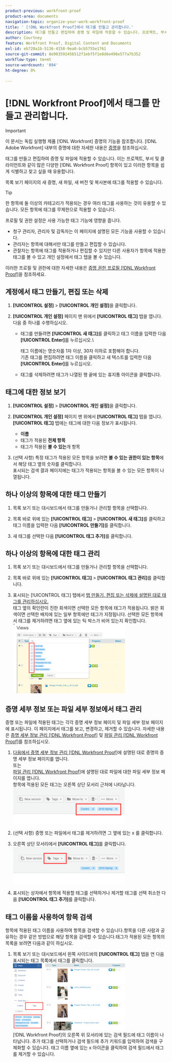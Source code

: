```yaml
---
product-previous: workfront-proof
product-area: documents
navigation-topic: organize-your-work-workfront-proof
title: ' [!DNL Workfront Proof]에서 태그를 만들고 관리합니다.'
description: 태그를 만들고 편집하여 증명 및 파일에 적용할 수 있습니다. 프로젝트, 부서 및 클라이언트와 같이 서로 다른 [!DNL Workfront Proof] 개의 항목이 많고 이러한 항목을 쉽게 식별하고 찾고 싶을 때 유용합니다.
author: Courtney
feature: Workfront Proof, Digital Content and Documents
exl-id: eb720a1b-5136-4158-9ea0-bcb5755e1761
source-git-commit: 8e903592456512f1ebf5f1e8d6e496e577a7b352
workflow-type: tm+mt
source-wordcount: '894'
ht-degree: 0%

---
```


# [!DNL Workfront Proof]에서 태그를 만들고 관리합니다.

>[!IMPORTANT]
>
>이 문서는 독립 실행형 제품 [!DNL Workfront] 증명의 기능을 참조합니다. [!DNL Adobe Workfront] 내부의 증명에 대한 자세한 내용은 [증명](../../../review-and-approve-work/proofing/proofing.md)을 참조하십시오.

태그를 만들고 편집하여 증명 및 파일에 적용할 수 있습니다. 이는 프로젝트, 부서 및 클라이언트와 같이 많은 다양한 [!DNL Workfront Proof] 항목이 있고 이러한 항목을 쉽게 식별하고 찾고 싶을 때 유용합니다.

목록 보기 페이지의 새 증명, 새 파일, 새 버전 및 복사본에 태그를 적용할 수 있습니다.

>[!TIP]
>
>한 항목에 둘 이상의 카테고리가 적용되는 경우 여러 태그를 사용하는 것이 유용할 수 있습니다. 모든 항목에 태그를 무제한으로 적용할 수 있습니다.

프로필 및 권한 설정은 사용 가능한 태그 기능에 영향을 줍니다.

* 청구 관리자, 관리자 및 감독자는 이 페이지에 설명된 모든 기능을 사용할 수 있습니다.
* 관리자는 항목에 대해서만 태그를 만들고 편집할 수 있습니다.
* 관찰자는 항목에 태그를 적용하거나 편집할 수 있지만 다른 사용자가 항목에 적용한 태그를 볼 수 있고 개인 설정에서 태그 탭을 볼 수 있습니다.

이러한 프로필 및 권한에 대한 자세한 내용은 [증명 권한 프로필 [!DNL Workfront Proof]](../../../workfront-proof/wp-acct-admin/account-settings/proof-perm-profiles-in-wp.md)을 참조하세요.

## 계정에서 태그 만들기, 편집 또는 삭제

1. **[!UICONTROL 설정]** > **[!UICONTROL 개인 설정]**&#x200B;을 클릭합니다.

1. **[!UICONTROL 개인 설정]** 페이지 맨 위에서 **[!UICONTROL 태그]** 탭을 엽니다.\
   다음 중 하나를 수행하십시오.

   * 태그를 만들려면 **[!UICONTROL 새 태그]**&#x200B;를 클릭하고 태그 이름을 입력한 다음 **[!UICONTROL Enter]**&#x200B;를 누르십시오.\

     태그 이름에는 영숫자를 1자 이상, 30자 이하로 포함해야 합니다.\
      기존 태그를 편집하려면 태그 이름을 클릭하고 새 텍스트를 입력한 다음 **[!UICONTROL Enter]**&#x200B;를 누르십시오.

   * 태그를 삭제하려면 태그가 나열된 행 끝에 있는 휴지통 아이콘을 클릭합니다.

## 태그에 대한 정보 보기

1. **[!UICONTROL 설정]** > **[!UICONTROL 개인 설정]**&#x200B;을 클릭합니다.

1. **[!UICONTROL 개인 설정]** 페이지 맨 위에서 **[!UICONTROL 태그]** 탭을 엽니다.\
   **[!UICONTROL 태그]** 탭에는 태그에 대한 다음 정보가 표시됩니다.

   * **이름**
   * 태그가 적용된 **전체 항목**
   * 태그가 적용된 **볼 수 있는**&#x200B;개 항목

1. (선택 사항) 특정 태그가 적용된 모든 항목을 보려면 **볼 수 있는 권한이 있는 항목**&#x200B;에서 해당 태그 옆의 숫자를 클릭합니다.\
   표시되는 검색 결과 페이지에는 태그가 적용되는 항목을 볼 수 있는 모든 항목이 나열됩니다.

## 하나 이상의 항목에 대한 태그 만들기

1. 목록 보기 또는 대시보드에서 태그를 만들거나 관리할 항목을 선택합니다.
1. 목록 바로 위에 있는 **[!UICONTROL 태그]** > **[!UICONTROL 새 태그]**&#x200B;를 클릭하고 태그 이름을 입력한 다음 **[!UICONTROL 만들기]**&#x200B;를 클릭합니다.

1. 새 태그를 선택한 다음 **[!UICONTROL 태그 추가]**&#x200B;를 클릭합니다.

## 하나 이상의 항목에 대한 태그 관리

1. 목록 보기 또는 대시보드에서 태그를 만들거나 관리할 항목을 선택합니다.
1. 목록 바로 위에 있는 **[!UICONTROL 태그]** > **[!UICONTROL 태그 관리]**&#x200B;를 클릭합니다.

1. 표시되는 [!UICONTROL 태그] 탭에서 [탭 만들기, 편집 또는 삭제에 설명된 대로 태그를 관리하십시오.](https://support.workfront.com/knowledge/articles/115004379508/en-us?brand_id=662728&amp;return_to=%2Fhc%2Fen-us%2Farticles%2F115004379508#CreatingEditingDeletingTag)\
   태그 옆의 확인란이 진한 회색이면 선택한 모든 항목에 태그가 적용됩니다. 밝은 회색이면 선택한 배치에 있는 일부 항목에만 태그가 지정됩니다. 선택한 모든 항목에서 태그를 제거하려면 태그 옆에 있는 틱 박스가 비어 있는지 확인합니다.\
   ![Tags_menu_-_Dark_and_light_checks.png](assets/tags-menu---dark-and-light-checks-350x217.png)

## 증명 세부 정보 또는 파일 세부 정보에서 태그 관리

증명 또는 파일에 적용된 태그는 각각 증명 세부 정보 페이지 및 파일 세부 정보 페이지에 표시됩니다. 이 페이지에서 태그를 보고, 변경하고, 제거할 수 있습니다. 자세한 내용은 [증명 세부 정보 관리 [!DNL Workfront Proof]](../../../workfront-proof/wp-work-proofsfiles/manage-your-work/manage-proof-details.md) 및 [파일 관리 [!DNL Workfront Proof]](../../../workfront-proof/wp-work-proofsfiles/manage-your-work/manage-files.md)를 참조하십시오.

1. [다음에서 증명 세부 정보 관리 [!DNL Workfront Proof]](../../../workfront-proof/wp-work-proofsfiles/manage-your-work/manage-proof-details.md)에 설명된 대로 증명의 증명 세부 정보 페이지를 엽니다.\
   또는\
   [파일 관리 [!DNL Workfront Proof]](../../../workfront-proof/wp-work-proofsfiles/manage-your-work/manage-files.md)에 설명된 대로 파일에 대한 파일 세부 정보 페이지를 엽니다.\
   항목에 적용된 모든 태그는 오른쪽 상단 모서리 근처에 나타납니다.\
   ![Tags_on_Details_page.png](assets/tags-on-details-page-350x114.png)

1. (선택 사항) 증명 또는 파일에서 태그를 제거하려면 그 옆에 있는 x 를 클릭합니다.
1. 오른쪽 상단 모서리에서 **[!UICONTROL 태그]**&#x200B;를 클릭합니다.\
   ![Tags_button_on_Details_page.png](assets/tags-button-on-details-page-350x116.png)

1. 표시되는 상자에서 항목에 적용할 태그를 선택하거나 제거할 태그를 선택 취소한 다음 **[!UICONTROL 태그 추가]**&#x200B;를 클릭합니다.

## 태그 이름을 사용하여 항목 검색

항목에 적용된 태그 이름을 사용하여 항목을 검색할 수 있습니다.항목을 다른 사람과 공유하는 경우 같은 방법으로 해당 항목을 검색할 수 있습니다.태그가 적용된 모든 항목의 목록을 보려면 다음과 같이 하십시오.

1. 목록 보기 또는 대시보드에서 왼쪽 사이드바의 **[!UICONTROL 태그]** 탭을 연 다음 표시되는 태그 목록에서 태그를 클릭합니다.\
   ![Searching_by_tag.png](assets/searching-by-tag-350x209.png)\
   [!DNL Workfront Proof]의 오른쪽 위 모서리에 있는 검색 필드에 태그 이름이 나타납니다. 추가 태그를 선택하거나 검색 필드에 추가 키워드를 입력하여 검색을 구체화할 수 있습니다. 태그 이름 옆에 있는 x 아이콘을 클릭하여 검색 필드에서 태그를 제거할 수 있습니다.
